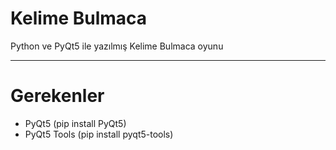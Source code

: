 # Kelime Bulmaca
Python ve PyQt5 ile yazılmış Kelime Bulmaca oyunu

-------------------------------------------------------

# Gerekenler
- PyQt5 (pip install PyQt5)
- PyQt5 Tools (pip install pyqt5-tools)
